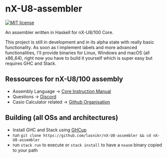 # nX-U8-assembler

[![MIT license](https://img.shields.io/badge/license-MIT-blue.svg)](LICENSE)

An assembler written in Haskell for nX-U8/100 Core.

This project is still in development and in its alpha state with really basic functionality. As soon as I implement labels and more advanced functionalities, I'll provide binaries for Linux, Windows and macOS (all x86_64), right now you have to build it yourself which is super easy but requires GHC and Stack.

## Ressources for nX-U8/100 assembly
- Assembly Language → [Core Instruction Manual](https://github.com/fxesdev/nXU8100-resources)
- Questions → [Discord](https://discord.com/invite/QjGpH6rSQQ)
- Casio Calculator related → [Github Organisation](https://github.com/fxesdev)


## Building (all OSs and architectures)
- Install GHC and Stack using [GHCup](https://www.haskell.org/ghcup/)
- run `git clone https://github.com/lasnikr/nX-U8-assembler && cd nX-U8-assembler`
- run `stack run` to execute or `stack install` to have a `nxasm` binary copied to your path
